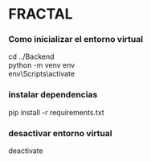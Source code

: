 # FRACTAL

### Como inicializar el entorno virtual
cd ../Backend  
python -m venv env  
env\Scripts\activate  

### instalar dependencias
pip install -r requirements.txt

### desactivar entorno virtual
deactivate
